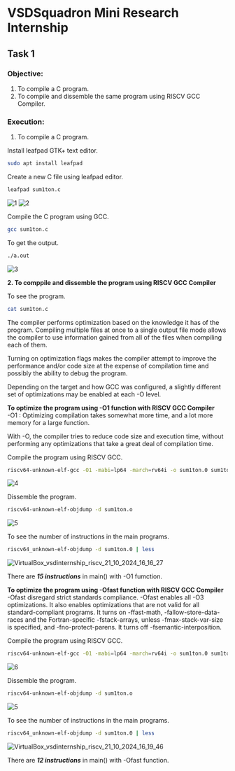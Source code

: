 # VSDSquadron Mini Research Internship

## Task 1

### Objective:
1. To compile a C program.
2. To compile and dissemble the same program using RISCV GCC Compiler.

### Execution:
1. To compile a C program.

Install leafpad GTK+ text editor.
```bash
sudo apt install leafpad
```
Create a new C file using leafpad editor.
```bash
leafpad sum1ton.c
```
![1](https://github.com/user-attachments/assets/4c17ecd5-55bc-4fd7-808b-b454babe8754)
![2](https://github.com/user-attachments/assets/4f07e808-4f7e-44a5-bbb1-81cef3b0c7c8)


Compile the C program using GCC.
```bash
gcc sum1ton.c
```
To get the output.
```bash
./a.out
```
![3](https://github.com/user-attachments/assets/345569a0-66f6-4fab-adc5-d91ab38e3def)


**2. To comppile and dissemble the program using RISCV GCC Compiler**

To see the program.
```bash
cat sum1ton.c
```
The compiler performs optimization based on the knowledge it has of the program. Compiling multiple files at once to a single output file mode allows the compiler to use information gained from all of the files when compiling each of them.</br>

Turning on optimization flags makes the compiler attempt to improve the performance and/or code size at the expense of compilation time and possibly the ability to debug the program.</br>

Depending on the target and how GCC was configured, a slightly different set of optimizations may be enabled at each -O level.</br>

**To optimize the program using -O1 function with RISCV GCC Compiler**</br>
-O1 : Optimizing compilation takes somewhat more time, and a lot more memory for a large function.

With -O, the compiler tries to reduce code size and execution time, without performing any optimizations that take a great deal of compilation time.</br>

Compile the program using RISCV GCC.
```bash
riscv64-unknown-elf-gcc -O1 -mabi=lp64 -march=rv64i -o sum1ton.0 sum1ton.c
```
![4](https://github.com/user-attachments/assets/5bb9b0e4-08e0-4311-9fab-ca131593285d)

Dissemble the program.
```bash
riscv64-unknown-elf-objdump -d sum1ton.o
```
![5](https://github.com/user-attachments/assets/27e49e61-da01-4413-8a05-8dfdbb38ba7a)

To see the number of instructions in the main programs.
```bash
riscv64_unknown-elf-objdump -d sum1ton.0 | less
```
![VirtualBox_vsdinternship_riscv_21_10_2024_16_16_27](https://github.com/user-attachments/assets/a4193ae4-3227-44a8-a59b-45beeebb4997)

There are ***15 instructions*** in main() with -O1 fumction.

**To optimize the program using -Ofast function with RISCV GCC Compiler**</br>
-Ofast disregard strict standards compliance. -Ofast enables all -O3 optimizations. It also enables optimizations that are not valid for all standard-compliant programs. It turns on -ffast-math, -fallow-store-data-races and the Fortran-specific -fstack-arrays, unless -fmax-stack-var-size is specified, and -fno-protect-parens. It turns off -fsemantic-interposition.</br>

Compile the program using RISCV GCC.
```bash
riscv64-unknown-elf-gcc -O1 -mabi=lp64 -march=rv64i -o sum1ton.0 sum1ton.c
```
![6](https://github.com/user-attachments/assets/82de7c0f-a2c1-4913-937c-d571e984c9e7)

Dissemble the program.
```bash
riscv64-unknown-elf-objdump -d sum1ton.o
```
![5](https://github.com/user-attachments/assets/0b46476d-7cfe-4f8d-a194-69faf0d4399c)

To see the number of instructions in the main programs.
```bash
riscv64_unknown-elf-objdump -d sum1ton.0 | less
```
![VirtualBox_vsdinternship_riscv_21_10_2024_16_19_46](https://github.com/user-attachments/assets/ecbbd90e-10b3-4540-a968-6abd920c3391)

There are ***12 instructions*** in main() with -Ofast function.

